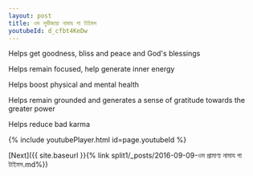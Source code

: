 ```yaml
---
layout: post
title: ওম সুভীজায়া নামায গা টাইমস
youtubeId: d_cfbt4KeDw
---
```

 
 
Helps get goodness, bliss and peace and God's blessings
 
Helps remain focused, help generate inner energy 
 
Helps boost physical and mental health 
 
Helps remain grounded and generates a sense of gratitude towards the greater power 
 
Helps reduce bad karma
 
 
 
 


{% include youtubePlayer.html id=page.youtubeId %}
 
[Next]({{ site.baseurl }}{% link  split1/_posts/2016-09-09-ওম প্রামাণ্য নামায গা টাইমস.md%})
 
